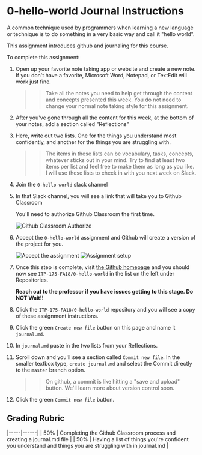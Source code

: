 # 0-hello-world Journal Instructions

A common technique used by programmers when learning a new language or technique is to do something in a very basic way and call it "hello world".

This assignment introduces github and journaling for this course.

To complete this assignment:

1. Open up your favorite note taking app or website and create a new note. If you don't have a favorite, Microsoft Word, Notepad, or TextEdit will work just fine.

    >>Take all the notes you need to help get through the content and concepts presented this week. You do not need to change your normal note taking style for this assignment.

1. After you've gone through all the content for this week, at the bottom of your notes, add a section called "Reflections"
1. Here, write out two lists. One for the things you understand most confidently, and another for the things you are struggling with.

    >>The items in these lists can be vocabulary, tasks, concepts, whatever sticks out in your mind. Try to find at least two items per list and feel free to make them as long as you like. I will use these lists to check in with you next week on Slack.

1. Join the `0-hello-world` slack channel
1. In that Slack channel, you will see a link that will take you to Github Classroom

    You'll need to authorize Github Classroom the first time.

    ![Github Classroom Authorize][1]

1. Accept the `0-hello-world` assignment and Github will create a version of the project for you.

    ![Accept the assignment][2]
    ![Assignment setup][3]

1. Once this step is complete, visit [the Github homepage][4] and you should now see `ITP-175-FA18/0-hello-world` in the list on the left under Repositories.

    **Reach out to the professor if you have issues getting to this stage. Do NOT Wait!!**

1. Click the `ITP-175-FA18/0-hello-world` repository and you will see a copy of these assignment instructions.
1. Click the green `Create new file` button on this page and name it `journal.md`.
1. In `journal.md` paste in the two lists from your Reflections.
1. Scroll down and you'll see a section called `Commit new file`. In the smaller textbox type, `create journal.md` and select the Commit directly to the `master` branch option.

    >>On github, a commit is like hitting a "save and upload" button. We'll learn more about version control soon.

1. Click the green `Commit new file` button.

## Grading Rubric

|-----|------|
| 50% | Completing the Github Classroom process and creating a journal.md file |
| 50% | Having a list of things you're confident you understand and things you are struggling with in journal.md |

[//]: # (References)
[1]: https://itp-175-fa18.github.io/syllabus/assets/github-classroom-authorize.png
[2]: https://itp-175-fa18.github.io/syllabus/assets/GitHub_Classroom1.png
[3]: https://itp-175-fa18.github.io/syllabus/assets/GitHub_Classroom2.png
[4]: https://github.com